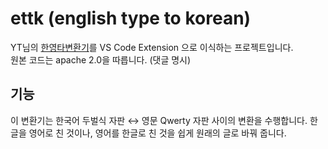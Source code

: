 # ettk (english type to korean)

YT님의 [한영타변환기](https://www.theyt.net/wiki/%ED%95%9C%EC%98%81%ED%83%80%EB%B3%80%ED%99%98%EA%B8%B0)를 VS Code Extension 으로 이식하는 프로젝트입니다.  
원본 코드는 apache 2.0을 따릅니다. (댓글 명시)

## 기능

이 변환기는 한국어 두벌식 자판 ↔ 영문 Qwerty 자판 사이의 변환을 수행합니다.
한글을 영어로 친 것이나, 영어를 한글로 친 것을 쉽게 원래의 글로 바꿔 줍니다.
